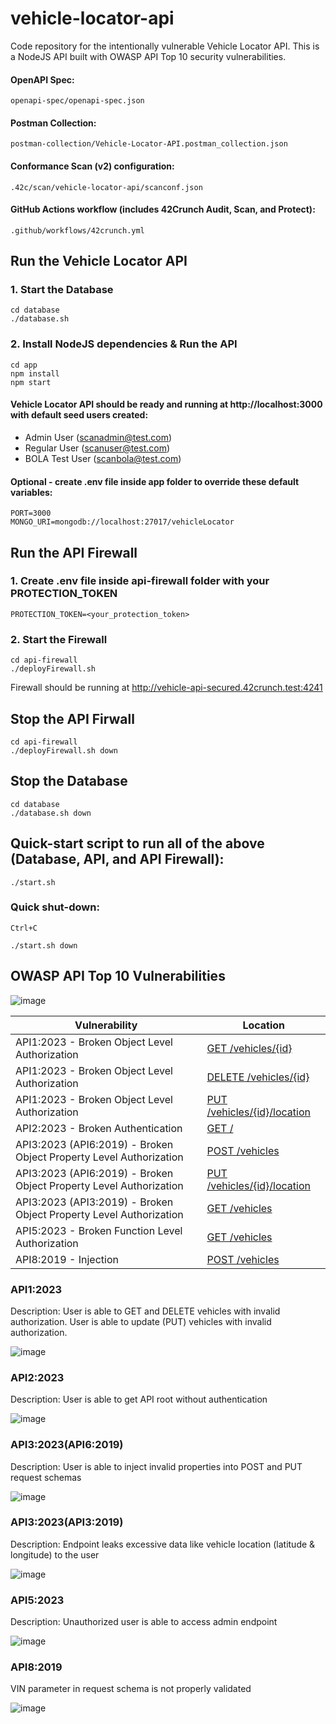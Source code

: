 # vehicle-locator-api

Code repository for the intentionally vulnerable Vehicle Locator API. This is a NodeJS API built with OWASP API Top 10 security vulnerabilities.

#### OpenAPI Spec:
`openapi-spec/openapi-spec.json`

#### Postman Collection:
`postman-collection/Vehicle-Locator-API.postman_collection.json`

#### Conformance Scan (v2) configuration:
`.42c/scan/vehicle-locator-api/scanconf.json`

#### GitHub Actions workflow (includes 42Crunch Audit, Scan, and Protect):
`.github/workflows/42crunch.yml`

## Run the Vehicle Locator API

### 1. Start the Database
```
cd database
./database.sh
```

### 2. Install NodeJS dependencies & Run the API
```
cd app
npm install
npm start
```

#### Vehicle Locator API should be ready and running at http://localhost:3000 with default seed users created:
- Admin User (scanadmin@test.com)
- Regular User (scanuser@test.com)
- BOLA Test User (scanbola@test.com)

#### Optional - create .env file inside app folder to override these default variables:
```
PORT=3000
MONGO_URI=mongodb://localhost:27017/vehicleLocator
```

## Run the API Firewall

### 1. Create .env file inside api-firewall folder with your PROTECTION_TOKEN
```
PROTECTION_TOKEN=<your_protection_token>
```

### 2. Start the Firewall
```
cd api-firewall
./deployFirewall.sh
```

Firewall should be running at http://vehicle-api-secured.42crunch.test:4241

## Stop the API Firwall
```
cd api-firewall
./deployFirewall.sh down
```

## Stop the Database
```
cd database
./database.sh down
```

## Quick-start script to run all of the above (Database, API, and API Firewall):
```
./start.sh
```
### Quick shut-down:
```
Ctrl+C

./start.sh down
```

## OWASP API Top 10 Vulnerabilities

![image](https://github.com/user-attachments/assets/1149d806-6418-4af4-96c2-e04f832010a1)

| Vulnerability                                                       | Location                                   |
| ------------------------------------------------------------------- | ------------------------------------------ |
| API1:2023 - Broken Object Level Authorization                       | [GET /vehicles/{id}](#api12023)            |
| API1:2023 - Broken Object Level Authorization                       | [DELETE /vehicles/{id}](#api12023)         |
| API1:2023 - Broken Object Level Authorization                       | [PUT /vehicles/{id}/location](#api12023)   |
| API2:2023 - Broken Authentication                                   | [GET /](#api22023)                         |
| API3:2023 (API6:2019) - Broken Object Property Level Authorization  | [POST /vehicles](#api32023api62019)        |
| API3:2023 (API6:2019) - Broken Object Property Level Authorization  | [PUT /vehicles/{id}/location](#api32023api62019)|
| API3:2023 (API3:2019) - Broken Object Property Level Authorization  | [GET /vehicles](#api32023api32019)         |
| API5:2023 - Broken Function Level Authorization                     | [GET /vehicles](#api52023)                 |
| API8:2019 - Injection                                               | [POST /vehicles](#api82019)                |

### API1:2023
Description: User is able to GET and DELETE vehicles with invalid authorization. User is able to update (PUT) vehicles with invalid authorization.

![image](https://github.com/user-attachments/assets/9f4f0786-f519-4aa9-937c-24910f235476)

### API2:2023
Description: User is able to get API root without authentication

![image](https://github.com/user-attachments/assets/934ae725-6065-43f4-bd1d-82df576b9470)

### API3:2023(API6:2019)
Description: User is able to inject invalid properties into POST and PUT request schemas

![image](https://github.com/user-attachments/assets/c867542f-0e01-41ac-929a-887f10d120fa)

### API3:2023(API3:2019)
Description: Endpoint leaks excessive data like vehicle location (latitude & longitude) to the user

![image](https://github.com/user-attachments/assets/27af7e30-c440-4edd-9dd4-25d307e3f015)

### API5:2023
Description: Unauthorized user is able to access admin endpoint

![image](https://github.com/user-attachments/assets/079324e8-432c-462d-87fb-742298b3addb)

### API8:2019
VIN parameter in request schema is not properly validated

![image](https://github.com/user-attachments/assets/ee9f19dc-d89f-4723-ace3-cc4169253aa2)

